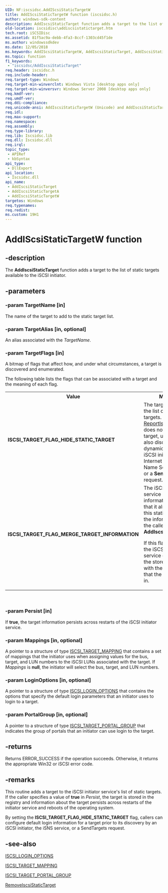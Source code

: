 ```yaml
---
UID: NF:iscsidsc.AddIScsiStaticTargetW
title: AddIScsiStaticTargetW function (iscsidsc.h)
author: windows-sdk-content
description: AddIscsiStaticTarget function adds a target to the list of static targets available to the iSCSI initiator.
old-location: iscsidisc\addiscsistatictarget.htm
tech.root: iSCSIDisc
ms.assetid: 81f5ac9a-debb-4fa3-8ccf-1303cd45f1de
ms.author: windowssdkdev
ms.date: 12/05/2018
ms.keywords: AddIScsiStaticTargetW, AddIscsiStaticTarget, AddIscsiStaticTarget function [iSCSI Discovery Library API], AddIscsiStaticTargetA, AddIscsiStaticTargetW, ISCSI_TARGET_FLAG_HIDE_STATIC_TARGET, ISCSI_TARGET_FLAG_MERGE_TARGET_INFORMATION, iscsidisc.addiscsistatictarget, iscsidsc/AddIscsiStaticTarget, iscsidsc/AddIscsiStaticTargetA, iscsidsc/AddIscsiStaticTargetW
ms.topic: function
f1_keywords: 
 - "iscsidsc/AddIscsiStaticTarget"
req.header: iscsidsc.h
req.include-header: 
req.target-type: Windows
req.target-min-winverclnt: Windows Vista [desktop apps only]
req.target-min-winversvr: Windows Server 2008 [desktop apps only]
req.kmdf-ver: 
req.umdf-ver: 
req.ddi-compliance: 
req.unicode-ansi: AddIscsiStaticTargetW (Unicode) and AddIscsiStaticTargetA (ANSI)
req.idl: 
req.max-support: 
req.namespace: 
req.assembly: 
req.type-library: 
req.lib: Iscsidsc.lib
req.dll: Iscsidsc.dll
req.irql: 
topic_type:
 - APIRef
 - kbSyntax
api_type:
 - DllExport
api_location:
 - Iscsidsc.dll
api_name:
 - AddIscsiStaticTarget
 - AddIscsiStaticTargetA
 - AddIscsiStaticTargetW
targetos: Windows
req.typenames: 
req.redist: 
ms.custom: 19H1
---
```


# AddIScsiStaticTargetW function


## -description


The <b>AddIscsiStaticTarget</b> function adds a target to the list of static targets available to the iSCSI initiator.




## -parameters




### -param TargetName [in]

The name of the target to add to the static target list.


### -param TargetAlias [in, optional]

An alias associated with the <i>TargetName</i>.


### -param TargetFlags [in]

A bitmap of flags that affect how, and under what circumstances, a target is discovered and enumerated. 

The following table lists the flags that can be associated with a target and the meaning of each flag.

<table>
<tr>
<th>Value</th>
<th>Meaning</th>
</tr>
<tr>
<td width="40%"><a id="ISCSI_TARGET_FLAG_HIDE_STATIC_TARGET"></a><a id="iscsi_target_flag_hide_static_target"></a><dl>
<dt><b>ISCSI_TARGET_FLAG_HIDE_STATIC_TARGET</b></dt>
</dl>
</td>
<td width="60%">
The target is added to the list of static targets. However, <a href="https://docs.microsoft.com/previous-versions/windows/desktop/api/iscsidsc/nf-iscsidsc-reportiscsitargetsa">ReportIscsiTargets</a> does not report the target, unless it was also discovered dynamically by the iSCSI initiator, the Internet Storage Name Service (iSNS), or a <b>SendTargets</b> request.

</td>
</tr>
<tr>
<td width="40%"><a id="ISCSI_TARGET_FLAG_MERGE_TARGET_INFORMATION"></a><a id="iscsi_target_flag_merge_target_information"></a><dl>
<dt><b>ISCSI_TARGET_FLAG_MERGE_TARGET_INFORMATION</b></dt>
</dl>
</td>
<td width="60%">
The iSCSI initiator service merges the information (if any) that it already has for this static target with the information that the caller passes to <b>AddIscsiStaticTarget</b>. 

If this flag is not set, the iSCSI initiator service overwrites the stored information with the information that the caller passes in.

</td>
</tr>
</table>
 


### -param Persist [in]

If <b>true</b>, the target information persists across restarts of the iSCSI initiator service. 



### -param Mappings [in, optional]

A pointer to a structure of type <a href="https://docs.microsoft.com/previous-versions/windows/desktop/api/iscsidsc/ns-iscsidsc-iscsi_target_mappinga">ISCSI_TARGET_MAPPING</a> that contains a set of mappings that the initiator uses when assigning values for the bus, target, and LUN numbers to the iSCSI LUNs associated with the target. 
If <i>Mappings</i> is <b>null</b>, the initiator will select the bus, target, and LUN numbers.


### -param LoginOptions [in, optional]

A pointer to a structure of type <a href="https://docs.microsoft.com/previous-versions/windows/desktop/api/iscsidsc/ns-iscsidsc-iscsi_login_options">ISCSI_LOGIN_OPTIONS</a> that contains the options that specify the default login parameters that an initiator uses to login to a target. 



### -param PortalGroup [in, optional]

A pointer to a structure of type <a href="https://docs.microsoft.com/previous-versions/windows/desktop/api/iscsidsc/ns-iscsidsc-iscsi_target_portal_groupa">ISCSI_TARGET_PORTAL_GROUP</a> that indicates the group of portals that an initiator can use login to the target.


## -returns



Returns ERROR_SUCCESS if the operation succeeds. Otherwise, it returns the appropriate Win32 or iSCSI error code.





## -remarks



This routine adds a target to the iSCSI initiator service's list of static targets. If the caller specifies a value of <b>true</b> in <i>Persist</i>, the target is stored in the registry and information about the target persists across restarts of the initiator service and reboots of the operating system.

By setting the <b>ISCSI_TARGET_FLAG_HIDE_STATIC_TARGET</b> flag, callers can configure default login information for a target prior to its discovery by an iSCSI initiator, the iSNS service, or a SendTargets request.




## -see-also




<a href="https://docs.microsoft.com/previous-versions/windows/desktop/api/iscsidsc/ns-iscsidsc-iscsi_login_options">ISCSI_LOGIN_OPTIONS</a>



<a href="https://docs.microsoft.com/previous-versions/windows/desktop/api/iscsidsc/ns-iscsidsc-iscsi_target_mappinga">ISCSI_TARGET_MAPPING</a>



<a href="https://docs.microsoft.com/previous-versions/windows/desktop/api/iscsidsc/ns-iscsidsc-iscsi_target_portal_groupa">ISCSI_TARGET_PORTAL_GROUP</a>



<a href="https://docs.microsoft.com/previous-versions/windows/desktop/api/iscsidsc/nf-iscsidsc-removeiscsistatictargeta">RemoveIscsiStaticTarget</a>
 

 


